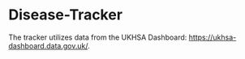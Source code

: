 # Disease-Tracker

The tracker utilizes data from the UKHSA Dashboard: https://ukhsa-dashboard.data.gov.uk/. 